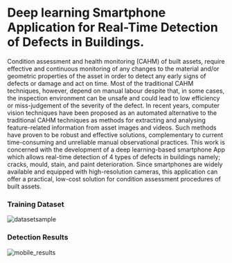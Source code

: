 # Deep learning Smartphone Application for Real-Time Detection of Defects in Buildings.

Condition assessment and health monitoring (CAHM) of built assets, require effective and continuous monitoring of any changes to the material and/or geometric properties of the asset in order to detect any early signs of defects or damage and act on time. Most of the traditional CAHM techniques, however, depend on manual labour despite that, in some cases, the inspection environment can be unsafe and could lead to low efficiency or miss-judgement of the severity of the defect. In recent years, computer vision techniques have been proposed as an automated alternative to the traditional CAHM techniques as methods for extracting and analysing feature-related information from asset images and videos. Such methods have proven to be robust and effective solutions, complementary to current time-consuming and unreliable manual observational practices. This work is concerned with the development of a deep learning-based smartphone App which allows real-time detection of 4 types of defects in buildings namely; cracks, mould, stain, and paint deterioration. Since smartphones are widely available and equipped with high-resolution cameras, this application can offer a practical, low-cost solution for condition assessment procedures of built assets.

### Training Dataset

![datasetsample](https://user-images.githubusercontent.com/76107657/118629683-be0e9880-b7c5-11eb-9f4f-68c74df39347.png)

### Detection Results
![mobile_results](https://user-images.githubusercontent.com/76107657/118629972-01690700-b7c6-11eb-8076-6b0556df6357.png)

